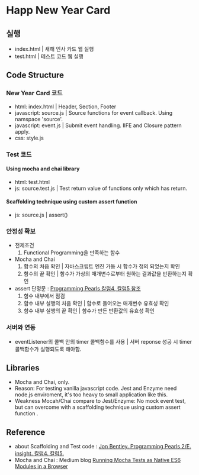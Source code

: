 # Happ New Year Card

## 실행
- index.html | 새해 인사 카드 웹 실행
- test.html | 테스트 코드 웹 실행

## Code Structure
### New Year Card 코드
- html: index.html | Header, Section, Footer
- javascript: source.js | Source functions for event callback. Using namspace 'source'.
- javascript: event.js | Submit event handling. IIFE and Closure pattern apply.
- css: style.js

### Test 코드
#### Using mocha and chai library
- html: test.html
- js: source.test.js | Test return value of functions only which has return.

#### Scaffolding technique using custom assert function
- js: source.js | assert()

### 안정성 확보
- 전제조건
  1. Functional Programming을 만족하는 함수
- Mocha and Chai
  1. 함수의 처음 확인 | 자바스크립트 엔진 가동 시 함수가 정의 되었는지 확인
  2. 함수의 끝 확인 | 함수가 가상의 매개변수로부터 원하는 결과값을 반환하는지 확인
- assert 단정문 : [Programming Pearls 칼럼4, 칼럼5 참조](https://ginnyang2.github.io/Programming-Pearls/)
  1. 함수 내부에서 점검
  2. 함수 내부 실행의 처음 확인 | 함수로 들어오는 매개변수 유효성 확인
  3. 함수 내부 실행의 끝 확인 | 함수가 만든 반환값의 유효성 확인

### 서버와 연동
- eventListener의 콜백 안의 timer 콜백함수를 사용 | 서버 reponse 성공 시 timer 콜백함수가 실행되도록 해야함.

## Libraries
- Mocha and Chai, only.
- Reason: For testing vanilla javascript code. Jest and Enzyme need node.js enviroment, it's too heavy to small application like this.
- Weakness Mocah/Chai compare to Jest/Enzyme: No mock event test, but can overcome with a scaffolding technique using custom assert function .

## Reference
- about Scaffolding and Test code : [Jon Bentley. Programming Pearls 2/E. insight. 칼럼4. 칼럼5.](https://ginnyang2.github.io/Programming-Pearls/)
- Mocha and Chai : Medium blog [Running Mocha Tests as Native ES6 Modules in a Browser](https://medium.com/dailyjs/running-mocha-tests-as-native-es6-modules-in-a-browser-882373f2ecb0)

